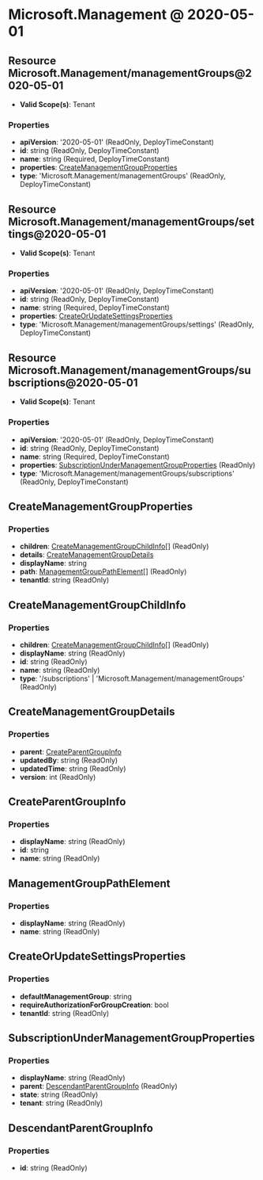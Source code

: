# Microsoft.Management @ 2020-05-01

## Resource Microsoft.Management/managementGroups@2020-05-01
* **Valid Scope(s)**: Tenant
### Properties
* **apiVersion**: '2020-05-01' (ReadOnly, DeployTimeConstant)
* **id**: string (ReadOnly, DeployTimeConstant)
* **name**: string (Required, DeployTimeConstant)
* **properties**: [CreateManagementGroupProperties](#createmanagementgroupproperties)
* **type**: 'Microsoft.Management/managementGroups' (ReadOnly, DeployTimeConstant)

## Resource Microsoft.Management/managementGroups/settings@2020-05-01
* **Valid Scope(s)**: Tenant
### Properties
* **apiVersion**: '2020-05-01' (ReadOnly, DeployTimeConstant)
* **id**: string (ReadOnly, DeployTimeConstant)
* **name**: string (Required, DeployTimeConstant)
* **properties**: [CreateOrUpdateSettingsProperties](#createorupdatesettingsproperties)
* **type**: 'Microsoft.Management/managementGroups/settings' (ReadOnly, DeployTimeConstant)

## Resource Microsoft.Management/managementGroups/subscriptions@2020-05-01
* **Valid Scope(s)**: Tenant
### Properties
* **apiVersion**: '2020-05-01' (ReadOnly, DeployTimeConstant)
* **id**: string (ReadOnly, DeployTimeConstant)
* **name**: string (Required, DeployTimeConstant)
* **properties**: [SubscriptionUnderManagementGroupProperties](#subscriptionundermanagementgroupproperties) (ReadOnly)
* **type**: 'Microsoft.Management/managementGroups/subscriptions' (ReadOnly, DeployTimeConstant)

## CreateManagementGroupProperties
### Properties
* **children**: [CreateManagementGroupChildInfo](#createmanagementgroupchildinfo)[] (ReadOnly)
* **details**: [CreateManagementGroupDetails](#createmanagementgroupdetails)
* **displayName**: string
* **path**: [ManagementGroupPathElement](#managementgrouppathelement)[] (ReadOnly)
* **tenantId**: string (ReadOnly)

## CreateManagementGroupChildInfo
### Properties
* **children**: [CreateManagementGroupChildInfo](#createmanagementgroupchildinfo)[] (ReadOnly)
* **displayName**: string (ReadOnly)
* **id**: string (ReadOnly)
* **name**: string (ReadOnly)
* **type**: '/subscriptions' | 'Microsoft.Management/managementGroups' (ReadOnly)

## CreateManagementGroupDetails
### Properties
* **parent**: [CreateParentGroupInfo](#createparentgroupinfo)
* **updatedBy**: string (ReadOnly)
* **updatedTime**: string (ReadOnly)
* **version**: int (ReadOnly)

## CreateParentGroupInfo
### Properties
* **displayName**: string (ReadOnly)
* **id**: string
* **name**: string (ReadOnly)

## ManagementGroupPathElement
### Properties
* **displayName**: string (ReadOnly)
* **name**: string (ReadOnly)

## CreateOrUpdateSettingsProperties
### Properties
* **defaultManagementGroup**: string
* **requireAuthorizationForGroupCreation**: bool
* **tenantId**: string (ReadOnly)

## SubscriptionUnderManagementGroupProperties
### Properties
* **displayName**: string (ReadOnly)
* **parent**: [DescendantParentGroupInfo](#descendantparentgroupinfo) (ReadOnly)
* **state**: string (ReadOnly)
* **tenant**: string (ReadOnly)

## DescendantParentGroupInfo
### Properties
* **id**: string (ReadOnly)

